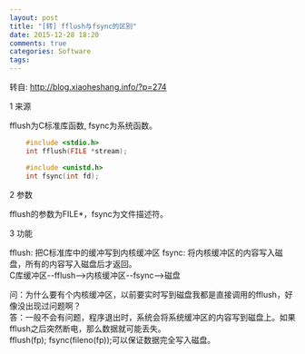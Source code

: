```yaml
---
layout: post
title: "[转] fflush与fsync的区别"
date: 2015-12-28 18:20
comments: true
categories: Software
tags: 
---
```


转自: http://blog.xiaoheshang.info/?p=274

1 来源

fflush为C标准库函数, fsync为系统函数。

<!--more-->

```cpp
	#include <stdio.h>
	int fflush(FILE *stream);
```

```cpp
	#include <unistd.h>
	int fsync(int fd);
```

2 参数

fflush的参数为FILE*，fsync为文件描述符。

3 功能

fflush: 把C标准库中的缓冲写到内核缓冲区
fsync: 将内核缓冲区的内容写入磁盘，所有的内容写入磁盘后才返回。  
C库缓冲区--fflush-->内核缓冲区--fsync-->磁盘


问：为什么要有个内核缓冲区，以前要实时写到磁盘我都是直接调用的fflush，好像没出现过问题啊？  
答：一般不会有问题，程序退出时，系统会将系统缓冲区的内容写到磁盘上。如果fflush之后突然断电，那么数据就可能丢失。  
fflush(fp); fsync(fileno(fp));可以保证数据完全写入磁盘。
















